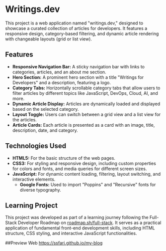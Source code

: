 # Writings.dev

This project is a web application named "writings.dev," designed to showcase a curated collection of articles for developers. It features a responsive design, category-based filtering, and dynamic article rendering with changeable layouts (grid or list view).

## Features

* **Responsive Navigation Bar:** A sticky navigation bar with links to categories, articles, and an about me section.
* **Hero Section:** A prominent hero section with a title "Writings for Developers" and a description, featuring a logo.
* **Category Tabs:** Horizontally scrollable category tabs that allow users to filter articles by different topics like JavaScript, DevOps, Cloud, AI, and more.
* **Dynamic Article Display:** Articles are dynamically loaded and displayed based on the selected category.
* **Layout Toggle:** Users can switch between a grid view and a list view for the articles.
* **Article Cards:** Each article is presented as a card with an image, title, description, date, and category.

## Technologies Used

* **HTML5:** For the basic structure of the web pages.
* **CSS3:** For styling and responsive design, including custom properties for colors and fonts, and media queries for different screen sizes.
* **JavaScript:** For dynamic content loading, filtering, layout switching, and interactive elements.
    * **Google Fonts:** Used to import "Poppins" and "Recursive" fonts for diverse typography.

## Learning Project

This project was developed as part of a learning journey following the Full-Stack Developer Roadmap on [roadmap.sh/full-stack](https://roadmap.sh/full-stack). It serves as a practical application of fundamental front-end development skills, including HTML structure, CSS styling, and interactive JavaScript functionalities.

##Preview Web
https://ssfari.github.io/my-blog
